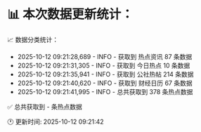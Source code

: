 📊 本次数据更新统计：
==========================

📈 数据分类统计：
- 2025-10-12 09:21:28,689 - INFO - 获取到 热点资讯 87 条数据
- 2025-10-12 09:21:31,305 - INFO - 获取到 今日热点 10 条数据
- 2025-10-12 09:21:35,941 - INFO - 获取到 公社热帖 214 条数据
- 2025-10-12 09:21:40,620 - INFO - 获取到 财经日历 67 条数据
- 2025-10-12 09:21:41,995 - INFO - 总共获取到 378 条热点数据

✅ 总共获取到 - 条热点数据

🕐 更新时间: 2025-10-12 09:21:42
